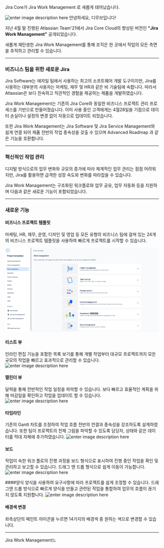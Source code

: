 Jira Core가 Jira Work Management 로 새롭게 태어났습니다. 

![enter image description here](https://i1.wp.com/atlassianblog.wpengine.com/wp-content/uploads/2021/04/download-2.png?resize=1560,760&ssl=1)
안녕하세요, 디무브입니다!

지난 4월 말 진행된 Atlassian Team'21에서 Jira Core Cloud의 향상된 버전인 **"Jira Work Management"** 공개되었습니다. 

새롭게 재탄생한 Jira Work Management를 통해 조직은 한 곳에서 작업의 모든 측면을 추적하고 관리할 수 있습니다. 

---
### 비즈니스 팀을 위한 새로운 Jira 

Jira Software는 애자일 팀에서 사용하는 최고의 소프트웨어 개발 도구이지만, Jira를 사용하는 대부분의 사용자는 마케팅, 재무 및 HR과 같은 비 기술팀에 속합니다. 
따라서 Atlassian은 보다 친숙하고 직관적인 경험을 제공하는 제품을 개발하였습니다. 

Jira Work Management는 기존의 Jira Core와 동일한 비즈니스 프로젝트 관리 프로세스를 기반으로 만들어졌습니다. 
이미 사용 중인 고객에게는 4월28일을 기점으로 데이터 손실이나 설정의 변경 없이 자동으로 업데이트 되었습니다. 

또한 Jira Work Management는 Jira Software 및 Jira Service Management와 쉽게 연결 되어 제품 전반의 작업 종속성을 갖출 수 있으며 Advanced Roadmap 과 같은 기능을 호환합니다. 

---

### 혁신적인 작업 관리

디지털 방식으로의 업무 변화와 규모의 증가에 따라 체계적인 업무 관리는 점점 어려워지만, Jira를 활용하면 급격한 성장 속도와 변화를 따라잡을 수 있습니다. 

Jira Work Management는 구조화된 워크플로와 업무 공유, 업무 자동화 등을 지원하며 다음과 같은 새로운 기능이 포함되었습니다.

---
### 새로운 기능

#### 비즈니스 프로젝트 템플릿
   마케팅, HR, 재무, 운영, 디자인 및 영업 등 모든 유형의 비즈니스 팀에 걸쳐 있는 24개의 비즈니스 프로젝트 템플릿을 사용하여 빠르게 프로젝트를 시작할 수 있습니다. 

![enter image description here](https://github.com/dmove-kr/dmove-kr.github.io/blob/main/assets/images/banners/Project_Template.png)

#### 리스트 뷰
   인라인 편집 기능을 포함한 목록 보기를 통해 개별 작업부터 대규모 프로젝트까지 모든 규모의 작업을 빠르고 효과적으로 관리할 수 있습니다. 
 ![enter image description here](https://i2.wp.com/atlassianblog.wpengine.com/wp-content/uploads/2021/04/c0fe474c-7f7b-42a4-97d6-5deae9efd1b4.gif?resize=640,378&ssl=1)

#### 캘린더 뷰
달력을 통해 전반적인 작업 일정을 파악할 수 있습니다. 보다 빠르고 효율적인 계획을 위해 마감일을 확인하고 작업을 업데이트 할 수 있습니다. 
   ![enter image description here](https://i0.wp.com/atlassianblog.wpengine.com/wp-content/uploads/2021/04/d5dd425a-a74e-4fdf-912d-2f0ea48f1641.gif)

#### 타임라인
기존의 Gantt 차트를 조정하여 작업 흐름 전반의 연결과 종속성을 강조하도록 설계하였습니다. 또한 팀이 프로젝트의 전체 그림을 파악할 수 있도록 담당자, 상태와 같은 데이터를 막대 자체에 추가하였습니다. 
![enter image description here](https://i0.wp.com/atlassianblog.wpengine.com/wp-content/uploads/2021/04/70fb012d-d739-4688-894c-4b925867ac7d.gif)

#### 보드 
작업이 속한 워크 플로의 진행 과정을 보드 형식으로 표시하여 진행 중인 작업을 확인 및 관리하고 보고할 수 있습니다. 드래그 앤 드롭 형식으로 쉽게 이동이 가능합니다. 
![enter image description here](https://i0.wp.com/atlassianblog.wpengine.com/wp-content/uploads/2021/04/4f17ad2b-9191-44fa-81b9-674fc914c3c3.gif)

####양식
양식을 사용하여 요구사항에 따라 프로젝트를 쉽게 조정할 수 있습니다.  드래그앤 드롭 방식으로 빠르게 양식을 만들고 관련된 작업을 통합하여 업무의 흐름이 끊기지 않도록 지원합니다. 
![enter image description here](https://i2.wp.com/atlassianblog.wpengine.com/wp-content/uploads/2021/04/08b6a9ce-5390-4b3a-acbc-96d1e20eba84.gif)

#### 배경색 변경
좌측상단의 페인트 아이콘을 누르면 14가지의 배경색 중 원하는 색으로 변경할 수 있습니다. 

---
Jira Work Management느
<!--stackedit_data:
eyJoaXN0b3J5IjpbLTEwOTQwMDAxNzIsNjA4NjM5MDksLTY5Mj
ExMTAzMSwxOTgwODUxNzYzLC01OTM5NzI1MDAsMTU1NzM1NTU1
MywtMTcyNTEzMDAwNCwxNTI1MjA2OTk3LDExMzI2NzQ4OTgsLT
E0NzgzMDEwOTIsLTE2NzA4MDE1OTIsMTE2MDk5MTAyLDc2MzMx
MDAxNCw2NjM4NTQ1MDcsLTE4OTE1NjM0NzcsLTk4MzQzNzYyMS
wxMjk4MDgyNTU5LC04MTU2MTA3MTRdfQ==
-->